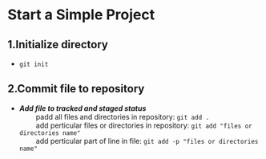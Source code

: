 Start a Simple Project
============

1.Initialize directory
--------
*   `git init`
   

2.Commit file to repository
--------
*   ***Add file to tracked and staged status*** <br>
&ensp; &ensp; &ensp; padd all files and directories in repository: `git add .` <br>
&ensp; &ensp; &ensp; add perticular files or directories in repository: `git add "files or directories name"` <br>
&ensp; &ensp; &ensp; add perticular part of line in file: `git add -p "files or directories name"` <br>
   
